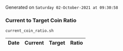 Generated on `Saturday 02-October-2021 at 09:30:58`

### Current to Target Coin Ratio
`current_coin_ratio.sh`

Date|Current|Target|Ratio
---|---|---|---
